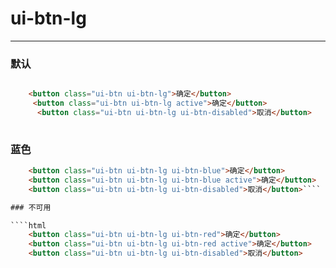 # ui-btn-lg

---
### 默认

````html

	<button class="ui-btn ui-btn-lg">确定</button>
	 <button class="ui-btn ui-btn-lg active">确定</button>
      <button class="ui-btn ui-btn-lg ui-btn-disabled">取消</button>
	
````

### 蓝色

````html
	<button class="ui-btn ui-btn-lg ui-btn-blue">确定</button>
	<button class="ui-btn ui-btn-lg ui-btn-blue active">确定</button>
	<button class="ui-btn ui-btn-lg ui-btn-disabled">取消</button>````

### 不可用

````html
	<button class="ui-btn ui-btn-lg ui-btn-red">确定</button>
  	<button class="ui-btn ui-btn-lg ui-btn-red active">确定</button>
  	<button class="ui-btn ui-btn-lg ui-btn-disabled">取消</button>
````
